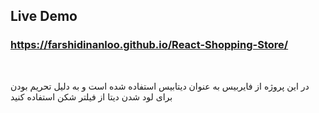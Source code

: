 ## Live Demo 
### https://farshidinanloo.github.io/React-Shopping-Store/

<br />

در این پروژه از فایربیس به عنوان دیتابیس استفاده شده است و به دلیل تحریم بودن برای لود شدن دیتا از فیلتر شکن استفاده کنید   
